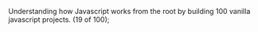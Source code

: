 Understanding how Javascript works from the root by building 100 vanilla javascript projects. (19 of 100);